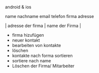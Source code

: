 android & ios

name nachname email telefon firma adresse

| adresse der firma | name der Firma |

- firma hizufügen
- neuer kontakt
- bearbeiten von kontakte
- löschen
- kontakte nach forma sortieren
- sortiere nach name
- Löschen der Firma/ Mitarbeiter